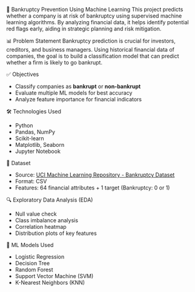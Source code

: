 🏦 Bankruptcy Prevention Using Machine Learning
This project predicts whether a company is at risk of bankruptcy using supervised machine learning algorithms. By analyzing financial data, it helps identify potential red flags early, aiding in strategic planning and risk mitigation.

 📊 Problem Statement
Bankruptcy prediction is crucial for investors, creditors, and business managers. Using historical financial data of companies, the goal is to build a classification model that can predict whether a firm is likely to go bankrupt.

 ✅ Objectives
- Classify companies as **bankrupt** or **non-bankrupt**
- Evaluate multiple ML models for best accuracy
- Analyze feature importance for financial indicators

 🛠️ Technologies Used
- Python
- Pandas, NumPy
- Scikit-learn
- Matplotlib, Seaborn
- Jupyter Notebook

 📁 Dataset
- Source: [UCI Machine Learning Repository - Bankruptcy Dataset](https://archive.ics.uci.edu/ml/datasets/Polish+companies+bankruptcy+data)
- Format: CSV
- Features: 64 financial attributes + 1 target (Bankruptcy: 0 or 1)



 🔍 Exploratory Data Analysis (EDA)
- Null value check  
- Class imbalance analysis  
- Correlation heatmap  
- Distribution plots of key features



 🤖 ML Models Used

- Logistic Regression
- Decision Tree
- Random Forest
- Support Vector Machine (SVM)
- K-Nearest Neighbors (KNN)

